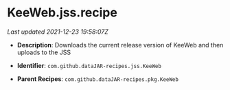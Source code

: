 # KeeWeb.jss.recipe

_Last updated 2021-12-23 19:58:07Z_

- **Description**: Downloads the current release version of KeeWeb and then uploads to the JSS

- **Identifier**: `com.github.dataJAR-recipes.jss.KeeWeb`

- **Parent Recipes**: `com.github.dataJAR-recipes.pkg.KeeWeb`